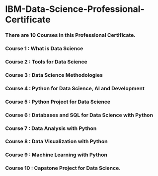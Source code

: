 # **IBM-Data-Science-Professional-Certificate**
### There are 10 Courses in this Professional Certificate.

### **Course 1 : What is Data Science**
### **Course 2 : Tools for Data Science**
### **Course 3 : Data Science Methodologies**
### **Course 4 : Python for Data Science, AI and Development**
### **Course 5 : Python Project for Data Science**
### **Course 6 : Databases and SQL for Data Science with Python**
### **Course 7 : Data Analysis with Python**
### **Course 8 : Data Visualization with Python**
### **Course 9 : Machine Learning with Python**
### **Course 10 : Capstone Project for Data Science.**
